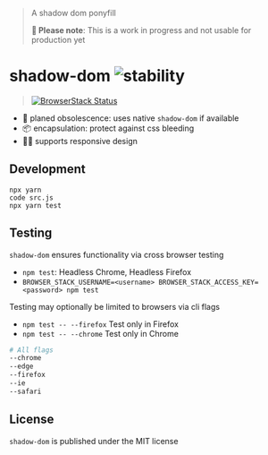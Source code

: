 
> A shadow dom ponyfill 
>
> **🚧 Please note**: This is a work in progress and not usable for production yet

# shadow-dom ![stability][stability-svg]

> [![BrowserStack Status](https://www.browserstack.com/automate/badge.svg?badge_key=VmZaUGhsRktHNDVmZEdvdmw4SUZXRStUT09BYko5OS80Mml3MGJsV3laWT0tLXpDTkNMS2xBbFltUDRYU3YzdG1SUkE9PQ%3D%3D--2a2e702619b83d217e722e79510189a7e589f02c)](https://www.browserstack.com/automate/public-build/TnZTcXBIZGhUMEpNcHFXYVZXWWZLN2tNR0s5cWhyU3Q1Y2hLTERWMXBsYz0tLUdEaUY0bHZtdjRGSDhGQXl2eDJzbmc9PQ==--7ab74ceef968a388bdb60f9d3ca6431b3f819b83>)

* 🌲 planed obsolescence: uses native `shadow-dom` if available
* 📦 encapsulation: protect against css bleeding
* 👩‍💻 supports responsive design  

## Development

```
npx yarn
code src.js 
npx yarn test
```

## Testing

`shadow-dom` ensures functionality via cross browser testing

* `npm test`: Headless Chrome, Headless Firefox
* `BROWSER_STACK_USERNAME=<username> BROWSER_STACK_ACCESS_KEY=<password> npm test`

Testing may optionally be limited to browsers via cli flags

* `npm test -- --firefox` Test only in Firefox
* `npm test -- --chrome` Test only in Chrome

```sh
# All flags
--chrome
--edge
--firefox
--ie
--safari
```

## License

`shadow-dom` is published under the MIT license

[stability-svg]: https://img.shields.io/badge/stability-unreleased-red.svg?style=flat-square
